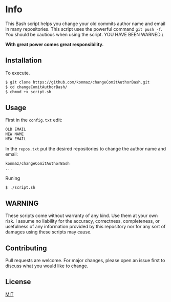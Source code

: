 # Info

This Bash script helps you change your old commits author name and email in many repositories. 
This script uses the powerful command ``git push -f``.
You should be cautious when using the script. YOU HAVE BEEN WARNED.\

**With great power comes great responsibility.**
## Installation

To execute.

```bash
$ git clone https://github.com/konmaz/changeComitAuthorBash.git
$ cd changeComitAuthorBash/
$ chmod +x script.sh

```

## Usage
First in the ``config.txt`` edit:
```bash
OLD EMAIL
NEW NAME
NEW EMAIL
```
In the ``repos.txt`` put the desired repositories to change the author name and email:

```bash
konmaz/changeComitAuthorBash
...
```
Runing
```bash
$ ./script.sh
```

## WARNING
These scripts come without warranty of any kind. Use them at your own risk. I assume no liability for the accuracy, correctness, completeness, or usefulness of any information provided by this repository nor for any sort of damages using these scripts may cause.
## Contributing
Pull requests are welcome. For major changes, please open an issue first to discuss what you would like to change.

## License
[MIT](https://choosealicense.com/licenses/mit/)
